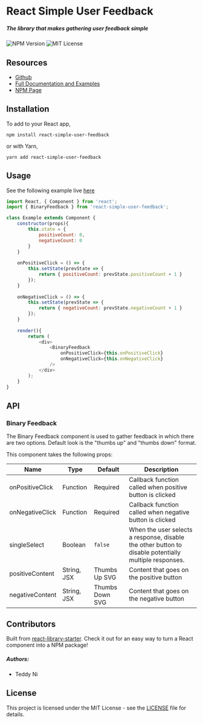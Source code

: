 # React Simple User Feedback

##### The library that makes gathering user feedback simple

![NPM Version](https://img.shields.io/npm/v/react-simple-user-feedback.svg)
![MIT License](https://img.shields.io/npm/l/react-simple-user-feedback.svg)

## Resources

* [Github](https://github.com/Teddarific/react-simple-user-feedback)
* [Full Documentation and Examples](http://teddyni.com/react-simple-user-feedback)
* [NPM Page](https://www.npmjs.com/package/react-simple-user-feedback)

## Installation

To add to your React app,

```
npm install react-simple-user-feedback
```

or with Yarn,

```
yarn add react-simple-user-feedback
```

## Usage

See the following example live [here](http://teddyni.com/react-simple-user-feedback)

````js
import React, { Component } from 'react';
import { BinaryFeedback } from 'react-simple-user-feedback';

class Example extends Component {
    constructor(props){
        this.state = {
            positiveCount: 0,
            negativeCount: 0
        }
    }
    	
    onPositiveClick = () => {
        this.setState(prevState => {
            return { positiveCount: prevState.positiveCount + 1 }
        });
    }
    	
    onNegativeClick = () => {
        this.setState(prevState => {
            return { negativeCount: prevState.negativeCount + 1 }
        });
    }
    
    render(){
        return (
            <div>
                <BinaryFeedback
                    onPositiveClick={this.onPositiveClick}
                    onNegativeClick={this.onNegativeClick}
                />
            </div>
        );
    }
}

````

## API

### Binary Feedback

The Binary Feedback component is used to gather feedback in which there are two options. Default look is the "thumbs up" and "thumbs down" format.

This component takes the following props:

| Name         | Type    | Default | Description |
| ------------ | ------- | ------- | ----------- |
| onPositiveClick | Function | Required | Callback function called when positive button is clicked |
| onNegativeClick | Function | Required | Callback function called when negative button is clicked |
| singleSelect | Boolean | `false` | When the user selects a response, disable the other button to disable potentially multiple responses. |
| positiveContent | String, JSX | Thumbs Up SVG | Content that goes on the positive button |
| negativeContent | String, JSX | Thumbs Down SVG | Content that goes on the negative button |


## Contributors

Built from [react-library-starter](https://github.com/Teddarific/react-library-starter). Check it out for an easy way to turn a React component into a NPM package!

##### Authors:
* Teddy Ni

## License
This project is licensed under the MIT License - see the [LICENSE](LICENSE) file for details.